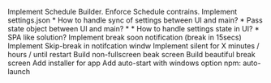 Implement Schedule Builder. Enforce Schedule contrains.
 Implement settings.json
    * How to handle sync of settings between UI and main?
        * Pass state object between UI and main?
        * 
    * How to handle settings state in UI?
        * SPA like solution?
 Implement break soon notification (break in 15secs)
 Implement Skip-break in notifcation windw
 Implement silent for X minutes / hours / until restart
 Build non-fullscreen beak screen
 Build beautiful break screen
 Add installer for app
 Add auto-start with windows option
    npm: auto-launch

